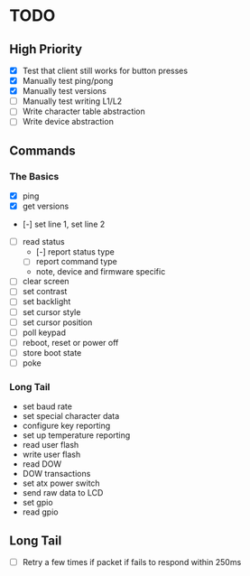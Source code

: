 # TODO

## High Priority

- [x] Test that client still works for button presses
- [x] Manually test ping/pong
- [x] Manually test versions
- [ ] Manually test writing L1/L2
- [ ] Write character table abstraction
- [ ] Write device abstraction

## Commands

### The Basics

- [x] ping
- [x] get versions
- [-] set line 1, set line 2
- [ ] read status
  - [-] report status type
  - [ ] report command type
  - note, device and firmware specific
- [ ] clear screen
- [ ] set contrast
- [ ] set backlight
- [ ] set cursor style
- [ ] set cursor position
- [ ] poll keypad
- [ ] reboot, reset or power off
- [ ] store boot state
- [ ] poke

### Long Tail

- set baud rate
- set special character data
- configure key reporting
- set up temperature reporting
- read user flash
- write user flash
- read DOW
- DOW transactions
- set atx power switch
- send raw data to LCD
- set gpio
- read gpio

## Long Tail

- [ ] Retry a few times if packet if fails to respond within 250ms
